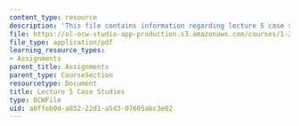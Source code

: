 ```yaml
---
content_type: resource
description: 'This file contains information regarding lecture 5 case studies. '
file: https://ol-ocw-studio-app-production.s3.amazonaws.com/courses/1-264j-database-internet-and-systems-integration-technologies-fall-2013/a0ffeb0da85222d1a5d307605abc3e02_MIT1_264JF13_L5_case.pdf
file_type: application/pdf
learning_resource_types:
- Assignments
parent_title: Assignments
parent_type: CourseSection
resourcetype: Document
title: Lecture 5 Case Studies
type: OCWFile
uid: a0ffeb0d-a852-22d1-a5d3-07605abc3e02
---
```

